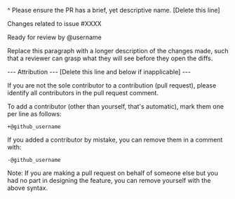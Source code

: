 ^ Please ensure the PR has a brief, yet descriptive name. [Delete this line]

Changes related to issue #XXXX

Ready for review by @username

Replace this paragraph with a longer description of the changes made, such that a 
reviewer can grasp what they will see before they open the diffs.

--- Attribution --- [Delete this line and below if inapplicable] ---

If you are not the sole contributor to a contribution (pull request), please identify all
contributors in the pull request comment.

To add a contributor (other than yourself, that's automatic), mark them one per 
line as follows:

```
+@github_username
```

If you added a contributor by mistake, you can remove them in a comment with:

```
-@github_username
```

Note: If you are making a pull request on behalf of someone else but you had no 
part in designing the feature, you can remove yourself with the above syntax.
